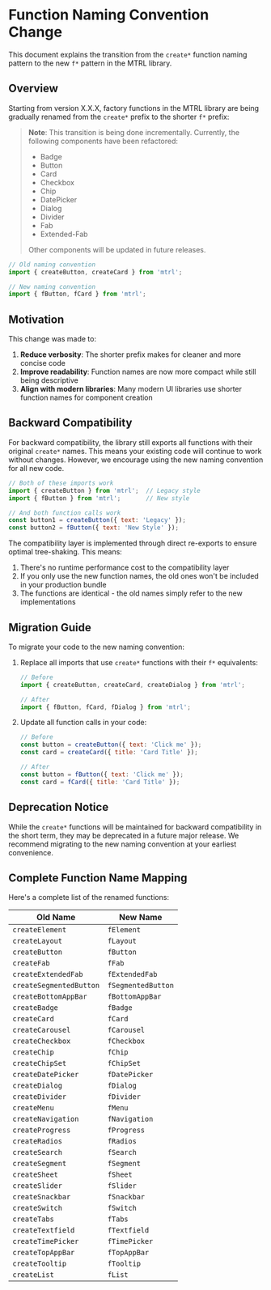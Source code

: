 # Function Naming Convention Change

This document explains the transition from the `create*` function naming pattern to the new `f*` pattern in the MTRL library.

## Overview

Starting from version X.X.X, factory functions in the MTRL library are being gradually renamed from the `create*` prefix to the shorter `f*` prefix:

> **Note**: This transition is being done incrementally. Currently, the following components have been refactored:
> - Badge
> - Button
> - Card
> - Checkbox
> - Chip
> - DatePicker
> - Dialog
> - Divider
> - Fab
> - Extended-Fab
>
> Other components will be updated in future releases.

```javascript
// Old naming convention
import { createButton, createCard } from 'mtrl';

// New naming convention
import { fButton, fCard } from 'mtrl';
```

## Motivation

This change was made to:

1. **Reduce verbosity**: The shorter prefix makes for cleaner and more concise code
2. **Improve readability**: Function names are now more compact while still being descriptive
3. **Align with modern libraries**: Many modern UI libraries use shorter function names for component creation

## Backward Compatibility

For backward compatibility, the library still exports all functions with their original `create*` names. This means your existing code will continue to work without changes. However, we encourage using the new naming convention for all new code.

```javascript
// Both of these imports work
import { createButton } from 'mtrl';  // Legacy style
import { fButton } from 'mtrl';       // New style

// And both function calls work
const button1 = createButton({ text: 'Legacy' });
const button2 = fButton({ text: 'New Style' });
```

The compatibility layer is implemented through direct re-exports to ensure optimal tree-shaking. This means:

1. There's no runtime performance cost to the compatibility layer
2. If you only use the new function names, the old ones won't be included in your production bundle
3. The functions are identical - the old names simply refer to the new implementations

## Migration Guide

To migrate your code to the new naming convention:

1. Replace all imports that use `create*` functions with their `f*` equivalents:

   ```javascript
   // Before
   import { createButton, createCard, createDialog } from 'mtrl';

   // After
   import { fButton, fCard, fDialog } from 'mtrl';
   ```

2. Update all function calls in your code:

   ```javascript
   // Before
   const button = createButton({ text: 'Click me' });
   const card = createCard({ title: 'Card Title' });

   // After
   const button = fButton({ text: 'Click me' });
   const card = fCard({ title: 'Card Title' });
   ```

## Deprecation Notice

While the `create*` functions will be maintained for backward compatibility in the short term, they may be deprecated in a future major release. We recommend migrating to the new naming convention at your earliest convenience.

## Complete Function Name Mapping

Here's a complete list of the renamed functions:

| Old Name                | New Name          |
|-------------------------|-------------------|
| `createElement`         | `fElement`        |
| `createLayout`          | `fLayout`         |
| `createButton`          | `fButton`         |
| `createFab`             | `fFab`            |
| `createExtendedFab`     | `fExtendedFab`    |
| `createSegmentedButton` | `fSegmentedButton`|
| `createBottomAppBar`    | `fBottomAppBar`   |
| `createBadge`           | `fBadge`          |
| `createCard`            | `fCard`           |
| `createCarousel`        | `fCarousel`       |
| `createCheckbox`        | `fCheckbox`       |
| `createChip`            | `fChip`           |
| `createChipSet`         | `fChipSet`        |
| `createDatePicker`      | `fDatePicker`     |
| `createDialog`          | `fDialog`         |
| `createDivider`         | `fDivider`        |
| `createMenu`            | `fMenu`           |
| `createNavigation`      | `fNavigation`     |
| `createProgress`        | `fProgress`       |
| `createRadios`          | `fRadios`         |
| `createSearch`          | `fSearch`         |
| `createSegment`         | `fSegment`        |
| `createSheet`           | `fSheet`          |
| `createSlider`          | `fSlider`         |
| `createSnackbar`        | `fSnackbar`       |
| `createSwitch`          | `fSwitch`         |
| `createTabs`            | `fTabs`           |
| `createTextfield`       | `fTextfield`      |
| `createTimePicker`      | `fTimePicker`     |
| `createTopAppBar`       | `fTopAppBar`      |
| `createTooltip`         | `fTooltip`        |
| `createList`            | `fList`           |